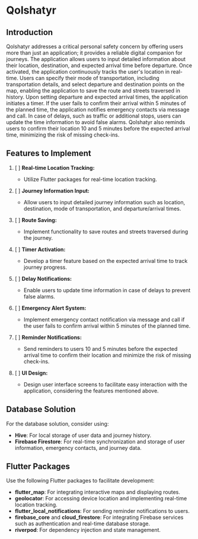 # Qolshatyr

## Introduction
Qolshatyr addresses a critical personal safety concern by offering users more than just an application; it provides a reliable digital companion for journeys. The application allows users to input detailed information about their location, destination, and expected arrival time before departure. Once activated, the application continuously tracks the user's location in real-time. Users can specify their mode of transportation, including transportation details, and select departure and destination points on the map, enabling the application to save the route and streets traversed in history. Upon setting departure and expected arrival times, the application initiates a timer. If the user fails to confirm their arrival within 5 minutes of the planned time, the application notifies emergency contacts via message and call. In case of delays, such as traffic or additional stops, users can update the time information to avoid false alarms. Qolshatyr also reminds users to confirm their location 10 and 5 minutes before the expected arrival time, minimizing the risk of missing check-ins.

## Features to Implement
1. [ ] **Real-time Location Tracking:**
   - Utilize Flutter packages for real-time location tracking.
   
2. [ ] **Journey Information Input:**
   - Allow users to input detailed journey information such as location, destination, mode of transportation, and departure/arrival times.
   
3. [ ] **Route Saving:**
   - Implement functionality to save routes and streets traversed during the journey.
   
4. [ ] **Timer Activation:**
   - Develop a timer feature based on the expected arrival time to track journey progress.
   
5. [ ] **Delay Notifications:**
   - Enable users to update time information in case of delays to prevent false alarms.
   
6. [ ] **Emergency Alert System:**
   - Implement emergency contact notification via message and call if the user fails to confirm arrival within 5 minutes of the planned time.
   
7. [ ] **Reminder Notifications:**
   - Send reminders to users 10 and 5 minutes before the expected arrival time to confirm their location and minimize the risk of missing check-ins.
   
8. [ ] **UI Design:**
   - Design user interface screens to facilitate easy interaction with the application, considering the features mentioned above.

## Database Solution
For the database solution, consider using:
- **Hive**: For local storage of user data and journey history.
- **Firebase Firestore**: For real-time synchronization and storage of user information, emergency contacts, and journey data.

## Flutter Packages
Use the following Flutter packages to facilitate development:
- **flutter_map**: For integrating interactive maps and displaying routes.
- **geolocator**: For accessing device location and implementing real-time location tracking.
- **flutter_local_notifications**: For sending reminder notifications to users.
- **firebase_core** and **cloud_firestore**: For integrating Firebase services such as authentication and real-time database storage.
- **riverpod**: For dependency injection and state management.